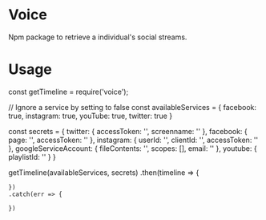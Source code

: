 # Voice

Npm package to retrieve a individual's social streams. 


# Usage

const getTimeline = require('voice');

// Ignore a service by setting to false
const availableServices = {
    facebook: true,
    instagram: true,
    youTube: true,
    twitter: true
}

const secrets = {
    twitter: {
        accessToken: '',
        screenname: ''
    },
    facebook: {
        page: '',
        accessToken: ''
    },
    instagram: {
        userId: '',
        clientId: '',
        accessToken: ''
    },
    googleServiceAccount: {
        fileContents: '',
        scopes: [],
        email: ''
    },
    youtube: {
        playlistId: ''
    }
}

getTimeline(availableServices, secrets)
    .then(timeline => {
        
    })
    .catch(err => {

    })




